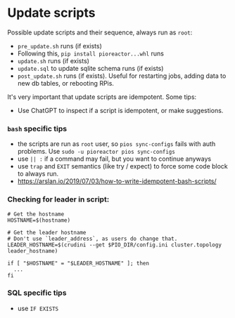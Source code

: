# Update scripts

Possible update scripts and their sequence, always run as `root`:
- `pre_update.sh` runs (if exists)
- Following this, `pip install pioreactor...whl` runs
- `update.sh` runs (if exists)
- `update.sql` to update sqlite schema runs (if exists)
- `post_update.sh` runs (if exists). Useful for restarting jobs, adding data to new db tables, or rebooting RPis.


It's very important that update scripts are idempotent. Some tips:

 - Use ChatGPT to inspect if a script is idempotent, or make suggestions.


### `bash` specific tips
 - the scripts are run as `root` user, so `pios sync-configs` fails with auth problems. Use `sudo -u pioreactor pios sync-configs`
 - use `|| :` if a command may fail, but you want to continue anyways
 - use `trap` and `EXIT` semantics (like try / expect) to force some code block to always run.
 - https://arslan.io/2019/07/03/how-to-write-idempotent-bash-scripts/


### Checking for leader in script:

```
# Get the hostname
HOSTNAME=$(hostname)

# Get the leader hostname
# Don't use `leader_address`, as users do change that.
LEADER_HOSTNAME=$(crudini --get $PIO_DIR/config.ini cluster.topology leader_hostname)

if [ "$HOSTNAME" = "$LEADER_HOSTNAME" ]; then
  ...
fi

```


### SQL specific tips
 - use `IF EXISTS`
